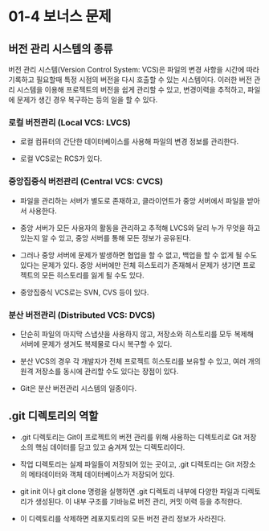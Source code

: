 # 01-4 보너스 문제

## 버전 관리 시스템의 종류

버전 관리 시스템(Version Control System: VCS)은 파일의 변경 사항을 시간에 따라  기록하고 필요할때 특정 시점의 버전을 다시 호출할 수 있는 시스템이다.
이러한 버전 관리 시스템을 이용해 프로젝트의 버전을 쉽게 관리할 수 있고,
변경이력을 추적하고, 파일에 문제가 생긴 경우 복구하는 등의 일을 할 수 있다.

### 로컬 버전관리 (Local VCS: LVCS)

- 로컬 컴퓨터의 간단한 데이터베이스를 사용해 파일의 변경 정보를 관리한다.

- 로컬 VCS로는 RCS가 있다.
  

### 중앙집중식 버전관리 (Central VCS: CVCS)

- 파일을 관리하는 서버가 별도로 존재하고, 클라이언트가 중앙 서버에서 파일을 받아서 사용한다.
  
- 중앙 서버가 모든 사용자의 활동을 관리하고 추적해 LVCS와 달리 누가 무엇을 하고 있는지 알 수 있고, 중앙 서버를 통해 모든 정보가 공유된다.
  
- 그러나 중앙 서버에 문제가 발생하면 협업을 할 수 없고, 백업을 할 수 없게 될 수도 있다는 문제가 있다.
중앙 서버에만 전체 히스토리가 존재해서 문제가 생기면 프로젝트의 모든 히스토리를 잃게 될 수도 있다.

- 중앙집중식 VCS로는 SVN, CVS 등이 있다.

### 분산 버전관리 (Distributed VCS: DVCS)

- 단순히 파일의 마지막 스냅샷을 사용하지 않고, 저장소와 히스토리를 모두 복제해 서버에 문제가 생겨도 복제물로 다시 복구할 수 있다.

- 분산 VCS의 경우 각 개발자가 전체 프로젝트 히스토리를 보유할 수 있고, 여러 개의 원격 저장소를 동시에 관리할 수도 있다는 장점이 있다.
  
- Git은 분산 버전관리 시스템의 일종이다. 




## .git 디렉토리의 역할

- .git 디렉토리는 Git이 프로젝트의 버전 관리를 위해 사용하는 디렉토리로 Git 저장소의 핵심 데이터를 담고 있고 숨겨져 있는 디렉토리이다. 

- 작업 디렉토리는 실제 파일들이 저장되어 있는 곳이고, .git 디렉토리는 Git 저장소의 메타데이터와 객체 데이터베이스가 저장되어 있다.
  
- git init 이나 git clone 명령을 실행하면 .git 디렉토리 내부에 다양한 파일과 디렉토리가 생성된다.
 이 내부 구조를 기바능로 버전 관리, 커밋 이력 등을 추적한다.

- 이 디렉토리를 삭제하면 레포지토리의 모든 버전 관리 정보가 사라진다.


